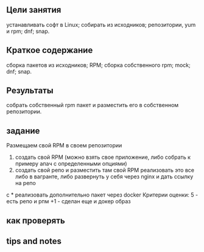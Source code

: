 
## Цели занятия
устанавливать софт в Linux;
собирать из исходников;
репозитории, yum и rpm;
dnf;
snap.


## Краткое содержание
сборка пакетов из исходников;
RPM;
сборка собственного rpm;
mock;
dnf;
snap.

## Результаты
собрать собственный rpm пакет и разместить его в собственном репозитории.


## задание

Размещаем свой RPM в своем репозитории
1) создать свой RPM (можно взять свое приложение, либо собрать к примеру апач с определенными опциями)
2) создать свой репо и разместить там свой RPM
реализовать это все либо в вагранте, либо развернуть у себя через nginx и дать ссылку на репо

c * реализовать дополнительно пакет через docker
Критерии оценки: 5 - есть репо и рпм
+1 - сделан еще и докер образ


## как проверять

## tips and notes

